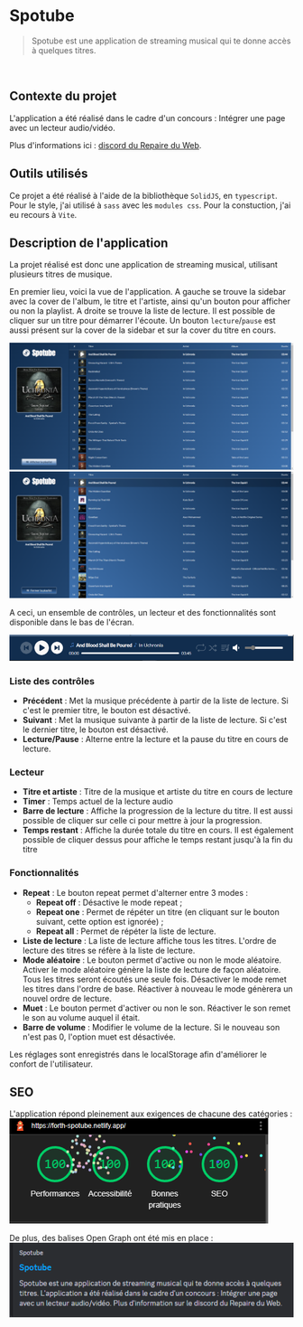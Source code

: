 # Spotube

> Spotube est une application de streaming musical qui te donne accès à quelques titres. 

<p>
  <a aria-label="License" href="#">
    <img alt="" src="https://img.shields.io/npm/l/classnames.svg?style=for-the-badge&labelColor=579805">
  </a>
</p>

## Contexte du projet

L'application a été réalisé dans le cadre d'un concours : Intégrer une page avec un lecteur audio/vidéo.

Plus d'informations ici : [discord du Repaire du Web](https://discord.com/channels/655077317911117860/1041772720066674760/1087289852095119440).

## Outils utilisés

Ce projet a été réalisé à l'aide de la bibliothèque ``SolidJS``, en ``typescript``. Pour le style, j'ai utilisé à ``sass`` avec les ``modules css``. Pour la constuction, j'ai eu recours à ``Vite``.

## Description de l'application

La projet réalisé est donc une application de streaming musical, utilisant plusieurs titres de musique.

En premier lieu, voici la vue de l'application. A gauche se trouve la sidebar avec la cover de l'album, le titre et l'artiste, ainsi qu'un bouton pour afficher ou non la playlist.
A droite se trouve la liste de lecture. Il est possible de cliquer sur un titre pour démarrer l'écoute. Un bouton ``lecture``/``pause`` est aussi présent sur la cover de la sidebar et sur la cover du titre en cours. 

![Alt text](public/assets/doc/tracklist.png)![Alt text](public/assets/doc/playlist.png)

A ceci, un ensemble de contrôles, un lecteur et des fonctionnalités sont disponible dans le bas de l'écran.

![Alt text](public/assets/doc/footer.png)

### Liste des contrôles

- **Précédent** : Met la musique précédente à partir de la liste de lecture. Si c'est le premier titre, le bouton est désactivé.
- **Suivant** : Met la musique suivante à partir de la liste de lecture. Si c'est le dernier titre, le bouton est désactivé.
- **Lecture/Pause** : Alterne entre la lecture et la pause du titre en cours de lecture.

### Lecteur

- **Titre et artiste** : Titre de la musique et artiste du titre en cours de lecture
- **Timer** : Temps actuel de la lecture audio
- **Barre de lecture** : Affiche la progression de la lecture du titre. Il est aussi possible de cliquer sur celle ci pour mettre à jour la progression.
- **Temps restant** : Affiche la durée totale du titre en cours. Il est également possible de cliquer dessus pour affiche le temps restant jusqu'à la fin du titre

### Fonctionnalités

- **Repeat** : Le bouton repeat permet d'alterner entre 3 modes :
  - **Repeat off** : Désactive le mode repeat ;
  - **Repeat one** : Permet de répéter un titre (en cliquant sur le bouton suivant, cette option est ignorée) ;
  - **Repeat all** : Permet de répéter la liste de lecture.
- **Liste de lecture** : La liste de lecture affiche tous les titres. L'ordre de lecture des titres se réfère à la liste de lecture.
- **Mode aléatoire** : Le bouton permet d'active ou non le mode aléatoire. Activer le mode aléatoire génère la liste de lecture de façon aléatoire. Tous les titres seront écoutés une seule fois. Désactiver le mode remet les titres dans l'ordre de base. Réactiver à nouveau le mode génèrera un nouvel ordre de lecture.
- **Muet** : Le bouton permet d'activer ou non le son. Réactiver le son remet le son au volume auquel il était.
- **Barre de volume** : Modifier le volume de la lecture. Si le nouveau son n'est pas 0, l'option muet est désactivée.

Les réglages sont enregistrés dans le localStorage afin d'améliorer le confort de l'utilisateur.

## SEO

L'application répond pleinement aux exigences de chacune des catégories :
![Alt text](public/assets/doc/lighthouse.png)

De plus, des balises Open Graph ont été mis en place :
![Alt text](public/assets/doc/open_graph.png)